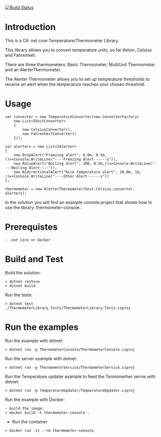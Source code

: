 [![Build Status](https://travis-ci.org/yanndr/Thermometer.svg?branch=master)](https://travis-ci.org/yanndr/Thermometer)

# Introduction
This is a C# .net core Temperature/Thermometer Library.

This library allows you to convert temperature units, so far Kelvin, Celsius and Fahrenheit.

There are three thermometers: Basic Thermometer, MultiUnit Thermometer and an AlerterThermometer. 

The Alerter Thermometer allows you to set up temperature thresholds to receive an alert when the temperature reaches your chosen threshold.  

# Usage

```
var converter = new TemperatureConverter(new ConverterFactory(
    new List<IUnitConverter>
    {
        new CelsiusConverter(),
        new FahrenheitConverter()
    }));

var alerters = new List<IAlerter>
{
    new DropAlert("Freezing alert", 0.0m, 0.5m,()=>Console.WriteLine("----Freezing Alert------s")),
    new RaiseAlert("Boiling alert", 100, 0.5m,()=>Console.WriteLine("----Boiling Alert----")),
    new BidirectionalAlert("Nice temperature alert", 28.0m, 1m,()=>Console.WriteLine("----Other Alert------s"))
};

thermometer = new AlerterThermometer(Unit.Celsius,converter, alerters);
```

In the solution you will find an example console project that shows how to use the library: thermometer-console .

# Prerequistes
```
- .net Core or Docker
```

# Build and Test
Build the solution:
```
> dotnet restore
> dotnet build 
```

Run the tests:
```
> dotnet test ./ThermometerLibrary.Tests/ThermometerLibrary.Tests.csproj
```

# Run the examples

Run the example with dotnet:
```
> dotnet run -p ThermometerConsole/ThermometerConsole.csproj
```

Run the server example with dotnet:
```
> dotnet run -p ThermometerSercice/ThermometerService.csproj
```

Run the Temperature updater example to feed the Termomether servie with dotnet:
```
> dotnet run -p TemperatureUpdater/TemperatureUpdater.csproj
```

Run the example with Docker:
```
- build the image:
> docker build -t thermometer-console .
```

- Run the container
```
> docker run -it --rm thermometer-console
```